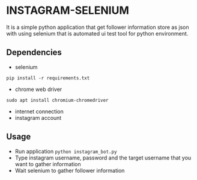 # INSTAGRAM-SELENIUM
It is a simple python application that get follower information store as json with using selenium that is automated ui test tool for python environment.

## Dependencies
- selenium

`pip install -r requirements.txt`

- chrome web driver

`sudo apt install chromium-chromedriver`

- internet connection
- instagram account

## Usage
- Run application `python instagram_bot.py`
- Type instagram username, password and the target username that you want to gather information
- Wait selenium to gather follower information


